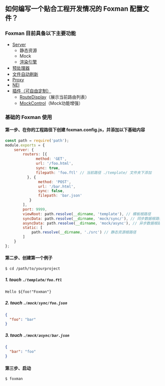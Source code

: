 ## 如何编写一个贴合工程开发情况的 Foxman 配置文件？

### **Foxman** 目前具备以下主要功能
- [Server](./plugins/server.md)
    - 静态资源
    - Mock
    - [渲染引擎](./plugins/TemplateRender.md)
- [预处理器](./plugins/PreCompiler.md)
- [文件自动刷新](./plugins/LivingReload.md)
- [Proxy](./plugins/Proxy.md)
- [NEI](./plugins/NEI.md)
- [插件（可自由定制）](http://github.com/foxman-plugins)
    * [RouteDisplay](https://github.com/foxman-plugins/RouteDisplay)（展示当前路由列表）
    * [MockControl](https://github.com/foxman-plugins/MockControl)（Mock功能增强）

### 基础的 Foxman 使用

#### 第一步、在你的工程路径下创建 foxman.config.js，并添加以下基础内容

```javascript
const path = require('path');
module.exports = {
    server: {
        routers: [{
              method: 'GET',
              url: '/foo.html',
              sync: true,
              filepath: 'foo.ftl' // 当前路径 ./template/ 文件夹下添加
          }, {
               method: 'POST',
               url: '/bar.html',
               sync: false,
               filepath: 'bar.json'
           }
        ],
        port: 9999,
        viewRoot: path.resolve(__dirname, 'template'), // 模板根路径
        syncData: path.resolve(__dirname, 'mock/sync/'), // 同步数据根路径
        asyncData: path.resolve(__dirname, 'mock/async'), // 异步数据根路径
        static: [ 
            path.resolve(__dirname, './src') // 静态资源根路径
        ]
    }
};
```
#### 第二步、创建第一个例子
```bash
$ cd /path/to/yourproject 
```
##### 1. touch `./template/foo.ftl`
```html
Hello ${foo!"Foxman"}
```
##### 2. touch `./mock/sync/foo.json`
```json
{
  "foo": "bar"
}
```

##### 3. touch `./mock/async/bar.json`
```json
{
  "bar": "foo"
}
```

#### 第三步、启动
```bash
$ foxman
```